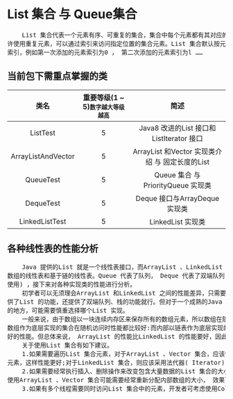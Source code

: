 #  List 集合 与 Queue集合

<pre>
    List 集合代表一个元素有序、可重复的集合，集合中每个元素都有其对应的顺序索引。List 集合允
许使用重复元素，可以通过索引来访问指定位置的集合元素。List 集合默认按元素的添加顺序设置元素的
索引，例如第一次添加的元素索引为0 ， 第二次添加的元素索引为l ……
</pre>

## 当前包下需重点掌握的类
| 类名 | 重要等级(1 ~ 5)<small>数字越大等级越高</small> | 简述 |
|:----:|:----:|:----:|
| ListTest | 5 | Java8 改进的List 接口和ListIterator 接口 |
| ArrayListAndVector | 5 | ArrayList 和Vector 实现类介绍 与 固定长度的List |
| QueueTest | 5 | Queue 集合 与 PriorityQueue 实现类 |
| DequeTest | 5 | Deque 接口与ArrayDeque 实现类 |
| LinkedListTest | 5 | LinkedList 实现类 |

## 各种线性表的性能分析
<pre>
    Java 提供的List 就是一个线性表接口，而ArrayList 、LinkedList 又是线性表的两种典型实现: 基于
数组的线性表和基于链的线性表。Queue 代表了队列， Deque 代表了双端队列(既可作为队列使用， 也可作为栈
使用) ，接下来对各种实现类的性能进行分析。
    初学者可以无须理会ArrayList 和LinkedList 之间的性能差异，只需要知道LinkedList 集合不仅提
供了List 的功能，还提供了双端队列、栈的功能就行。但对于一个成熟的Java 程序员，在一些性能非常敏感
的地方，可能需要慎重选择哪个List 实现。
    一般来说，由于数组以一块连续内存区来保存所有的数组元素，所以数组在随机访问时性能最好，所有的内部以
数组作为底层实现的集合在随机访问时性能都比较好:而内部以链表作为底层实现的集合在执行插入、删除操作时有较
好的性能。但总体来说， ArrayList 的性能比LinkedList 的性能要好，因此大部分时候都应该考虑使用ArrayList 。
    关于使用List 集合有如下建议。
    1.如果需要遍历List 集合元素，对于ArrayList 、Vector 集合，应该使用随机访问方法(get) 来遍历集合
元素，这样性能更好;对于LinkedList 集合，则应该采用法代器( Iterator) 来遍历集合元素。
    2.如果需要经常执行插入、删除操作来改变包含大量数据的List 集合的大小，可考虑使用LinkedList 集合。
使用ArrayList 、Vector 集合可能需要经常重新分配内部数组的大小， 效果可能较差。
    3.如果有多个线程需要同时访问List 集合中的元素，开发者可考虑使用Collections 将集合包装成线程安全的集合。
</pre>